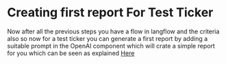 # Creating first report For Test Ticker

Now after all the previous steps you have a flow in langflow and the criteria also so now for a test ticker you can generate a first report by adding a suitable prompt in the OpenAI component which will crate a simple report for you which can be seen as explained [Here](./004_seeing_your_report.md)
